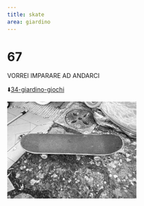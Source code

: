 ```yaml
---
title: skate
area: giardino
---
```

# 67
VORREI IMPARARE AD ANDARCI

⬇️[34-giardino-giochi](34-giardino-giochi.md)

![foto_126](../_assets/preview/foto_126.jpg)